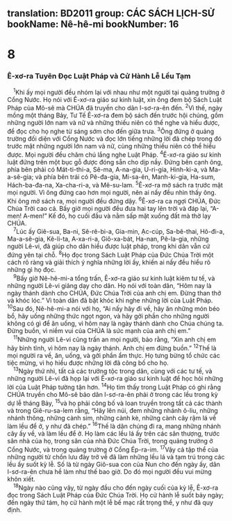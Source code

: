 translation: BD2011
group: CÁC SÁCH LỊCH-SỬ
bookName: Nê-hê-mi 
bookNumber: 16
-------

<div class="title"><h1>8</h1><h3>Ê-xơ-ra Tuyên Ðọc Luật Pháp và Cử Hành Lễ Lều Tạm</h3></div>
<span class="verse ne_8_1"> <sup>1</sup>Khi ấy mọi người đều nhóm lại với nhau như một người tại quảng trường ở Cổng Nước. Họ nói với Ê-xơ-ra giáo sư kinh luật, xin ông đem bộ Sách Luật Pháp của Mô-sê mà CHÚA đã truyền cho dân I-sơ-ra-ên đến. </span>
<span class="verse ne_8_2"><sup>2</sup>Vì thế, ngày mồng một tháng Bảy, Tư Tế Ê-xơ-ra đem bộ sách đến trước hội chúng, gồm những người lớn nam và nữ và những thiếu niên có thể nghe và hiểu được, để đọc cho họ nghe từ sáng sớm cho đến giữa trưa. </span>
<span class="verse ne_8_3"><sup>3</sup>Ông đứng ở quảng trường đối diện với Cổng Nước và đọc lớn tiếng những lời đã chép trong đó trước mặt những người lớn nam và nữ, cùng những thiếu niên có thể hiểu được. Mọi người đều chăm chú lắng nghe Luật Pháp. </span>
<span class="verse ne_8_4"><sup>4</sup>Ê-xơ-ra giáo sư kinh luật đứng trên một bục gỗ được đóng sẵn cho dịp nầy. Ðứng bên cạnh ông, phía bên phải có Mát-ti-thi-a, Sê-ma, A-na-gia, U-ri-gia, Hinh-ki-a, và Ma-a-sê-gia; và phía bên trái có Pê-đa-gia, Mi-sa-ên, Manh-ki-gia, Ha-sum, Hách-ba-đa-na, Xa-cha-ri-a, và Mê-su-lam. </span>
<span class="verse ne_8_5"><sup>5</sup>Ê-xơ-ra mở sách ra trước mặt mọi người. Vì ông đứng cao hơn mọi người, nên ai nấy đều nhìn thấy ông. Khi ông mở sách ra, mọi người đều đứng dậy. </span>
<span class="verse ne_8_6"><sup>6</sup>Ê-xơ-ra ca ngợi CHÚA, Ðức Chúa Trời cao cả. Bấy giờ mọi người đều đưa hai tay lên trời và đáp lại, “A-men! A-men!” Kế đó, họ cuối đầu và nằm sấp mặt xuống đất mà thờ lạy CHÚA.<br/></span>
<span class="verse ne_8_7"> <sup>7</sup>Lúc ấy Giê-sua, Ba-ni, Sê-rê-bi-a, Gia-min, Ạc-cúp, Sa-bê-thai, Hô-đi-a, Ma-a-sê-gia, Kê-li-ta, A-xa-ri-a, Giô-xa-bát, Ha-nan, Pê-la-gia, những người Lê-vi, đã giúp cho dân hiểu được luật pháp, trong khi dân vẫn cứ đứng yên tại chỗ. </span>
<span class="verse ne_8_8"><sup>8</sup>Họ đọc trong Sách Luật Pháp của Ðức Chúa Trời một cách rõ ràng và giải thích ý nghĩa những lời ấy, khiến ai nấy đều hiểu rõ những gì họ đọc.<br/></span>
<span class="verse ne_8_9"> <sup>9</sup>Bấy giờ Nê-hê-mi-a tổng trấn, Ê-xơ-ra giáo sư kinh luật kiêm tư tế, và những người Lê-vi giảng dạy cho dân. Họ nói với toàn dân, “Hôm nay là ngày thánh dành cho CHÚA, Ðức Chúa Trời của anh chị em. Ðừng than thở và khóc lóc.” Vì toàn dân đã bật khóc khi nghe những lời của Luật Pháp. </span>
<span class="verse ne_8_10"><sup>10</sup>Sau đó, Nê-hê-mi-a nói với họ, “Ai nấy hãy đi về, hãy ăn những món béo bổ, hãy uống những thức ngọt ngon, và hãy gởi phần cho những người không có gì để ăn uống, vì hôm nay là ngày thánh dành cho Chúa chúng ta. Ðừng buồn, vì niềm vui của CHÚA là sức mạnh của anh chị em.”<br/></span>
<span class="verse ne_8_11"> <sup>11</sup>Những người Lê-vi cũng trấn an mọi người, bảo rằng, “Xin anh chị em hãy bình tĩnh, vì hôm nay là ngày thánh. Anh chị em đừng buồn.” </span>
<span class="verse ne_8_12"><sup>12</sup>Thế là mọi người ra về, ăn, uống, và gởi phần ẩm thực. Họ tưng bừng tổ chức các tiệc mừng, vì họ hiểu được những lời đã công bố cho họ.<br/></span>
<span class="verse ne_8_13"> <sup>13</sup>Ngày thứ nhì, tất cả các trưởng tộc trong dân, cùng với các tư tế, và những người Lê-vi đã họp lại với Ê-xơ-ra giáo sư kinh luật để học hỏi những lời của Luật Pháp tường tận hơn. </span>
<span class="verse ne_8_14"><sup>14</sup>Họ tìm thấy trong Luật Pháp có ghi rằng CHÚA truyền cho Mô-sê bảo dân I-sơ-ra-ên phải ở trong các lều trong kỳ dự lễ tháng Bảy, </span>
<span class="verse ne_8_15"><sup>15</sup>và họ phải công bố và loan truyền trong tất cả các thành và trong Giê-ru-sa-lem rằng, “Hãy lên núi, đem những nhánh ô-liu, những nhánh thông, những cành sim, những cành kè, những cành cây rậm lá về làm lều để ở, y như đã chép.” </span>
<span class="verse ne_8_16"><sup>16</sup>Thế là dân chúng đi ra, mang những nhánh cây ấy về, và làm lều để ở. Họ làm các lều lá ấy trên các sân thượng, trước sân nhà của họ, trong sân của nhà Ðức Chúa Trời, trong quảng trường ở Cổng Nước, và trong quảng trường ở Cổng Ép-ra-im. </span>
<span class="verse ne_8_17"><sup>17</sup>Vậy cả tập thể của những người từ chốn lưu đày trở về đã làm những lều lá và tạm trú trong các lều ấy suốt kỳ lễ. Số là từ ngày Giô-sua con của Nun cho đến ngày ấy, dân I-sơ-ra-ên chưa hề làm như thế bao giờ. Do đó mọi người đều vui mừng khôn xiết.<br/></span>
<span class="verse ne_8_18"> <sup>18</sup>Ngày nào cũng vậy, từ ngày đầu cho đến ngày cuối của kỳ lễ, Ê-xơ-ra đọc trong Sách Luật Pháp của Ðức Chúa Trời. Họ cử hành lễ suốt bảy ngày; đến ngày thứ tám, họ cử hành một lễ bế mạc rất trọng thể, y như đã quy định.<br/></span>

